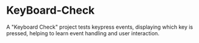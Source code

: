 # KeyBoard-Check
A "Keyboard Check" project tests keypress events, displaying which key is pressed, helping to learn event handling and user interaction.
